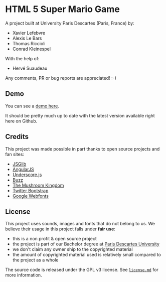 # HTML 5 Super Mario Game

A project built at University Paris Descartes (Paris, France) by:
* Xavier Lefebvre
* Alexis Le Bars
* Thomas Riccioli
* Conrad Kleinespel

With the help of:
* Hervé Suaudeau

Any comments, PR or bug reports are appreciated! :-)

## Demo

You can see a [demo here](http://www.ens.math-info.univ-paris5.fr/~id01245/super-mario/jeu/).

It should be pretty much up to date with the latest version available right here on Github.

## Credits

This project was made possible in part thanks to open source projects and fan sites:
* [JSGlib](http://jsglib.no-ip.org/)
* [AngularJS](http://angularjs.org/)
* [Underscore.js](http://underscorejs.org/)
* [Buzz](http://buzz.jaysalvat.com/)
* [The Mushroom Kingdom](http://themushroomkingdom.net/media/smw/wav)
* [Twitter Bootstrap](http://twitter.github.com/bootstrap/)
* [Google Webfonts](http://www.google.com/fonts/)

## License

This project uses sounds, images and fonts that do not belong to us. We believe their usage in this project falls under **fair use**:
* this is a non profit & open source project
* the project is part of our Bachelor degree at [Paris Descartes University](http://www.univ-paris5.fr/)
* we don't claim any owner ship to the copyrighted material
* the amount of copyrighted material used is relatively small compared to the project as a whole

The source code is released under the GPL v3 license. See [`license.md`](LICENSE.md) for more information.